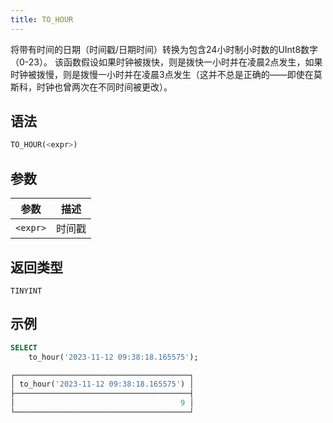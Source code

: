 ```yaml
---
title: TO_HOUR
---
```


将带有时间的日期（时间戳/日期时间）转换为包含24小时制小时数的UInt8数字（0-23）。
该函数假设如果时钟被拨快，则是拨快一小时并在凌晨2点发生，如果时钟被拨慢，则是拨慢一小时并在凌晨3点发生（这并不总是正确的——即使在莫斯科，时钟也曾两次在不同时间被更改）。

## 语法

```sql
TO_HOUR(<expr>)
```

## 参数

| 参数      | 描述      |
|-----------|-----------|
| `<expr>`  | 时间戳    |

## 返回类型

`TINYINT`

## 示例

```sql
SELECT
    to_hour('2023-11-12 09:38:18.165575');

┌───────────────────────────────────────┐
│ to_hour('2023-11-12 09:38:18.165575') │
├───────────────────────────────────────┤
│                                     9 │
└───────────────────────────────────────┘
```